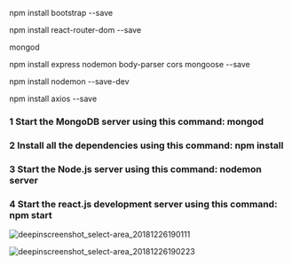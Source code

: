 

npm install bootstrap --save

npm install react-router-dom --save

mongod

npm install express nodemon body-parser cors mongoose --save

npm install nodemon --save-dev

npm install axios --save


### 1 Start the MongoDB server using this command: mongod
### 2 Install all the dependencies using this command: npm install
### 3 Start the Node.js server using this command: nodemon server
### 4 Start the react.js development server using this command: npm start


![deepinscreenshot_select-area_20181226190111](https://user-images.githubusercontent.com/28316968/50451265-10746380-0944-11e9-9855-6dd137a70322.png)

![deepinscreenshot_select-area_20181226190223](https://user-images.githubusercontent.com/28316968/50451266-10746380-0944-11e9-8d2e-14cba8ef89f2.png)
